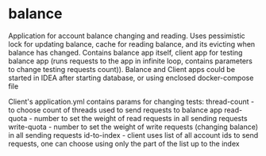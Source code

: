 # balance
Application for account balance changing and reading. Uses pessimistic lock for updating balance, cache for reading balance, and its evicting when balance has changed.
Contains balance app itself, client app for testing balance app (runs requests to the app in infinite loop, contains parameters to change testing requests count)).
Balance and Client apps could be started in IDEA after starting database, or using enclosed docker-compose file


Client's application.yml contains params for changing tests:
  thread-count - to choose count of threads used to send requests to balance app
  read-quota - number to set the weight of read requests in all sending requests
  write-quota - number to set the weight of write requests (changing balance) in all sending requests
  id-to-index - client uses list of all account ids to send requests, one can choose using only the part of the list up to the index
